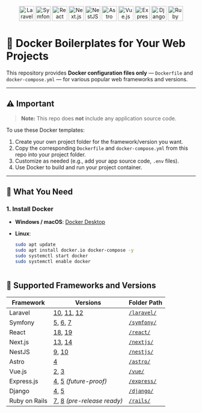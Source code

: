 <p align="center">
    <img src="https://cdn.simpleicons.org/laravel/FF2D20" alt="Laravel" width="40" />
    <img src="https://cdn.simpleicons.org/symfony/FFFFFF" alt="Symfony" width="40" />
    <img src="https://cdn.simpleicons.org/react/61DAFB" alt="React" width="40" />
    <img src="https://cdn.simpleicons.org/nextdotjs/FFFFFF" alt="Next.js" width="40" />
    <img src="https://cdn.simpleicons.org/nestjs/E0234E" alt="NestJS" width="40" />
    <img src="https://cdn.simpleicons.org/astro/FF5D01" alt="Astro" width="40" />
    <img src="https://cdn.simpleicons.org/vuejs/4FC08D" alt="Vue.js" width="40" />
    <img src="https://cdn.simpleicons.org/express/000000" alt="Express.js" width="40" />
    <img src="https://cdn.simpleicons.org/django/092E20" alt="Django" width="40" />
    <img src="https://cdn.simpleicons.org/rubyonrails/CC0000" alt="Ruby on Rails" width="40" />
</p>

# 🚀 Docker Boilerplates for Your Web Projects

This repository provides **Docker configuration files only** — `Dockerfile` and `docker-compose.yml` — for various popular web frameworks and versions.

---

## ⚠️ Important

> **Note:** This repo does **not** include any application source code.

To use these Docker templates:

1. Create your own project folder for the framework/version you want.
2. Copy the corresponding `Dockerfile` and `docker-compose.yml` from this repo into your project folder.
3. Customize as needed (e.g., add your app source code, `.env` files).
4. Use Docker to build and run your project container.

---

## 🐳 What You Need

### 1. Install Docker

- **Windows / macOS**: [Docker Desktop](https://www.docker.com/products/docker-desktop)
- **Linux**:

  ```bash
  sudo apt update
  sudo apt install docker.io docker-compose -y
  sudo systemctl start docker
  sudo systemctl enable docker



## 📂 Supported Frameworks and Versions

| Framework     | Versions                                   | Folder Path            |
|---------------|--------------------------------------------|------------------------|
| Laravel       | [10](laravel/10), [11](laravel/11), [12](laravel/12) | [`/laravel/`](laravel)     |
| Symfony       | [5](symfony/5), [6](symfony/6), [7](symfony/7)       | [`/symfony/`](symfony)     |
| React         | [18](react/18), [19](react/19)                     | [`/react/`](react)         |
| Next.js       | [13](nextjs/13), [14](nextjs/14)                   | [`/nextjs/`](nextjs)       |
| NestJS        | [9](nestjs/9), [10](nestjs/10)                     | [`/nestjs/`](nestjs)       |
| Astro         | [4](astro/4)                                      | [`/astro/`](astro)         |
| Vue.js        | [2](vue/2), [3](vue/3)                            | [`/vue/`](vue)             |
| Express.js    | [4](express/4), [5](express/5) *(future-proof)*   | [`/express/`](express)     |
| Django        | [4](django/4), [5](django/5)                      | [`/django/`](django)       |
| Ruby on Rails | [7](rails/7), [8](rails/8) *(pre-release ready)*  | [`/rails/`](rails)         |




